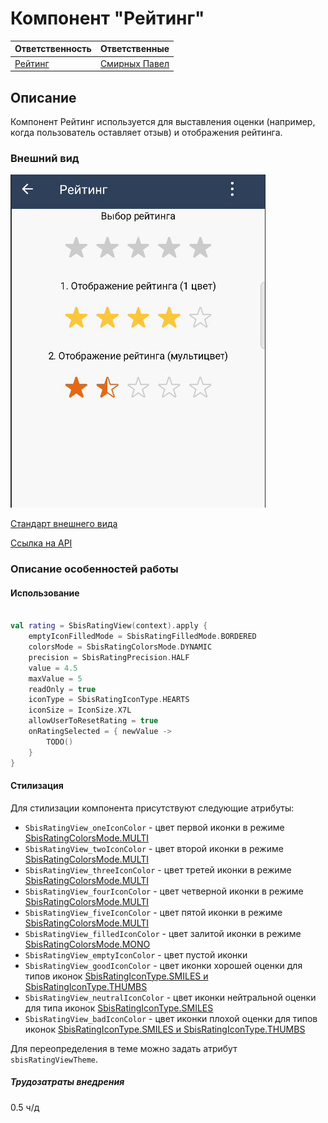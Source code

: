 # Компонент "Рейтинг"
| Ответственность                                                          | Ответственные                                                                       |
|--------------------------------------------------------------------------|-------------------------------------------------------------------------------------|
| [Рейтинг](https://dev.sbis.ru/area/babbb2f3-c0e6-4fe8-846e-1da55d89525b) | [Смирных Павел](https://online.sbis.ru/person/9bbcd3ea-ccea-4c94-a883-19c0d1d0ce0f) |  

## Описание
Компонент Рейтинг используется для выставления оценки (например, когда пользователь оставляет отзыв) и отображения рейтинга.


### Внешний вид

![Варианты отображения](doc_resources/rating.png)

[Стандарт внешнего вида](https://www.figma.com/proto/7RwDqYnCpBvKWuKPlGcI78/Рейтинг?page-id=0%3A1&node-id=2809-5620&viewport=386%2C48%2C0.64&scaling=min-zoom&starting-point-node-id=2809%3A5620&hide-ui=1&t=rOYlqNbIRU5SYDsP-8)

[Ссылка на API](https://n.sbis.ru/article/aa9c1dea-91a0-42cd-8cf0-a1c01562cdb7)

### Описание особенностей работы

#### Использование

```kotlin

val rating = SbisRatingView(context).apply {
    emptyIconFilledMode = SbisRatingFilledMode.BORDERED
    colorsMode = SbisRatingColorsMode.DYNAMIC
    precision = SbisRatingPrecision.HALF
    value = 4.5
    maxValue = 5
    readOnly = true
    iconType = SbisRatingIconType.HEARTS
    iconSize = IconSize.X7L
    allowUserToResetRating = true
    onRatingSelected = { newValue ->
        TODO()
    }
}

```

#### Стилизация

Для стилизации компонента присутствуют следующие атрибуты:

 - `SbisRatingView_oneIconColor` - цвет первой иконки в режиме [SbisRatingColorsMode.MULTI](src/main/kotlin/ru/tensor/sbis/design/rating/model/SbisRatingColorsMode.kt)
 - `SbisRatingView_twoIconColor` - цвет второй иконки в режиме [SbisRatingColorsMode.MULTI](src/main/kotlin/ru/tensor/sbis/design/rating/model/SbisRatingColorsMode.kt)
 - `SbisRatingView_threeIconColor` - цвет третей иконки в режиме [SbisRatingColorsMode.MULTI](src/main/kotlin/ru/tensor/sbis/design/rating/model/SbisRatingColorsMode.kt)
 - `SbisRatingView_fourIconColor` - цвет четверной иконки в режиме [SbisRatingColorsMode.MULTI](src/main/kotlin/ru/tensor/sbis/design/rating/model/SbisRatingColorsMode.kt)
 - `SbisRatingView_fiveIconColor` - цвет пятой иконки в режиме [SbisRatingColorsMode.MULTI](src/main/kotlin/ru/tensor/sbis/design/rating/model/SbisRatingColorsMode.kt)
 - `SbisRatingView_filledIconColor` - цвет залитой иконки в режиме [SbisRatingColorsMode.MONO](src/main/kotlin/ru/tensor/sbis/design/rating/model/SbisRatingColorsMode.kt)
 - `SbisRatingView_emptyIconColor` - цвет пустой иконки
 - `SbisRatingView_goodIconColor` - цвет иконки хорошей оценки для типов иконок [SbisRatingIconType.SMILES и SbisRatingIconType.THUMBS](src/main/kotlin/ru/tensor/sbis/design/rating/model/SbisRatingIconType.kt)
 - `SbisRatingView_neutralIconColor` - цвет иконки нейтральной оценки для типа иконок [SbisRatingIconType.SMILES](src/main/kotlin/ru/tensor/sbis/design/rating/model/SbisRatingIconType.kt)
 - `SbisRatingView_badIconColor` - цвет иконки плохой оценки для типов иконок [SbisRatingIconType.SMILES и SbisRatingIconType.THUMBS](src/main/kotlin/ru/tensor/sbis/design/rating/model/SbisRatingIconType.kt)

Для переопределения в теме можно задать атрибут `sbisRatingViewTheme`.

##### Трудозатраты внедрения
0.5 ч/д